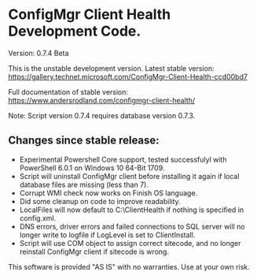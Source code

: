 # ConfigMgr Client Health Development Code.

Version: 0.7.4 Beta

This is the unstable development version. 
Latest stable version: https://gallery.technet.microsoft.com/ConfigMgr-Client-Health-ccd00bd7

Full documentation of stable version: https://www.andersrodland.com/configmgr-client-health/

Note: Script version 0.7.4 requires database version 0.7.3.

## Changes since stable release:

* Experimental Powershell Core support, tested successfulyl with PowerShell 6.0.1 on Windows 10 64-Bit 1709.
* Script will uninstall ConfigMgr client before installing it again if local database files are missing (less than 7).
* Corrupt WMI check now works on Finish OS language.
* Did some cleanup on code to improve readability.
* LocalFiles will now default to C:\ClientHealth if nothing is specified in config.xml.
* DNS errors, driver errors and failed connections to SQL server will no longer write to logfile if LogLevel is set to ClientInstall.
* Script will use COM object to assign correct sitecode, and no longer reinstall ConfigMgr client if sitecode is wrong.

This software is provided "AS IS" with no warranties. Use at your own risk.